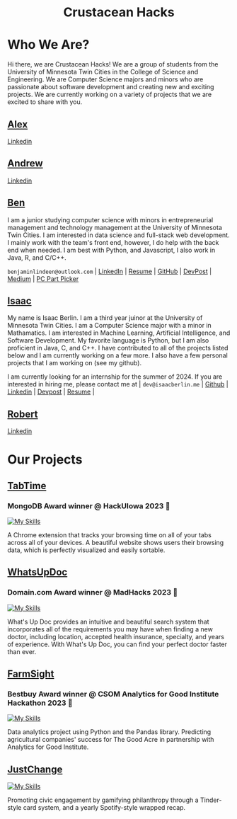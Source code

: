 <h1 align='center'>
  Crustacean Hacks
</h1>

# Who We Are? 
Hi there, we are Crustacean Hacks! We are a group of students from the University of Minnesota Twin Cities in the College of Science and Engineering. We are Computer Science majors and minors who are passionate about software development and creating new and exciting projects. We are currently working on a variety of projects that we are excited to share with you.

## [Alex](https://github.com/alex-iliarski)  
[Linkedin](https://www.linkedin.com/in/alex-iliarski/)

## [Andrew](https://github.com/i0dev)  
[Linkedin](https://www.linkedin.com/in/andrewomagnuson/)

## [Ben](https://github.com/BenjaminLindeen) 
I am a junior studying computer science with minors in entrepreneurial management and technology management at the University of Minnesota Twin Cities. I am interested in data science and full-stack web development. I mainly work with the team's front end, however, I do help with the back end when needed. I am best with Python, and Javascript, I also work in Java, R, and C/C++. 

`benjaminlindeen@outlook.com` | [LinkedIn](https://www.linkedin.com/in/benjaminlindeen) | [Resume](https://docs.google.com/document/d/1umGJqfcDb26GyK_wBpfdNIRu-HMwFcV4mJjp5U9vrVI/edit?usp=sharing) | [GitHub](https://github.com/BenjaminLindeen) | [DevPost](https://devpost.com/benjaminlindeen?ref_content=user-portfolio&ref_feature=portfolio&ref_medium=global-nav) | [Medium](https://medium.com/@benjaminlindeen) | [PC Part Picker](https://pcpartpicker.com/user/Asian_PC_Guy/saved/)

## [Isaac](https://github.com/isaac-berlin)  
My name is Isaac Berlin. I am a third year juinor at the University of Minnesota Twin Cities. I am a Computer Science major with a minor in Mathamatics. I am interested in Machine Learning, Artificial Intelligence, and Software Development. My favorite language is Python, but I am also proficient in Java, C, and C++. I have contributed to all of the projects listed below and I am currently working on a few more. I also have a few personal projects that I am working on (see my github). 

I am currently looking for an internship for the summer of 2024. If you are interested in hiring me, please contact me at | `dev@isaacberlin.me` | [Github](https://github.com/isaac-berlin) | [Linkedin](https://www.linkedin.com/in/isaac-berlin/) | [Devpost](https://devpost.com/isaac-berlin) | [Resume](resumes/isaac-berlin/Isaac%20Berlin%20Resume%20V2.pdf) |

## [Robert](https://github.com/RWang-Dev)  

[Linkedin](https://www.linkedin.com/in/rwang523/)

# Our Projects

## [TabTime](https://github.com/Crustacean-Hacks/HackUIowa)
### MongoDB Award winner @ HackUIowa 2023 🎉
[![My Skills](https://skillicons.dev/icons?i=python,javascript,flask,html,css,bootstrap,mongodb)](https://skillicons.dev)

A Chrome extension that tracks your browsing time on all of your tabs across all of your devices. A beautiful website shows users their browsing data, which is perfectly visualized and easily sortable. 

## [WhatsUpDoc](https://github.com/Crustacean-Hacks/WhatsUpDoc)
### Domain.com Award winner @ MadHacks 2023 🎉
[![My Skills](https://skillicons.dev/icons?i=python,flask,html,css,bootstrap,mongodb)](https://skillicons.dev)

What's Up Doc provides an intuitive and beautiful search system that incorporates all of the requirements you may have when finding a new doctor, including location, accepted health insurance, specialty, and years of experience. With What's Up Doc, you can find your perfect doctor faster than ever.

## [FarmSight](https://github.com/Crustacean-Hacks/FarmSight)
### Bestbuy Award winner @ CSOM Analytics for Good Institute Hackathon 2023 🎉
[![My Skills](https://skillicons.dev/icons?i=python,javascript,django,react,html,css)](https://skillicons.dev)

Data analytics project using Python and the Pandas library. Predicting agricultural companies' success for The Good Acre in partnership with Analytics for Good Institute. 

## [JustChange](https://github.com/Crustacean-Hacks/JustChange)
[![My Skills](https://skillicons.dev/icons?i=javascript,java,python,mysql,html,css)](https://skillicons.dev)

Promoting civic engagement by gamifying philanthropy through a Tinder-style card system, and a yearly Spotify-style wrapped recap. 
